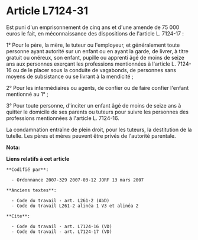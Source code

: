 # Article L7124-31

Est puni d'un emprisonnement de cinq ans et d'une amende de 75 000 euros le fait, en méconnaissance des dispositions de
l'article L. 7124-17 :

1° Pour le père, la mère, le tuteur ou l'employeur, et généralement toute personne ayant autorité sur un enfant ou en ayant
la garde, de livrer, à titre gratuit ou onéreux, son enfant, pupille ou apprenti âgé de moins de seize ans aux personnes
exerçant les professions mentionnées à l'article L. 7124-16 ou de le placer sous la conduite de vagabonds, de personnes sans
moyens de subsistance ou se livrant à la mendicité ;

2° Pour les intermédiaires ou agents, de confier ou de faire confier l'enfant mentionné au 1° ;

3° Pour toute personne, d'inciter un enfant âgé de moins de seize ans à quitter le domicile de ses parents ou tuteurs pour
suivre les personnes des professions mentionnées à l'article L. 7124-16.

La condamnation entraîne de plein droit, pour les tuteurs, la destitution de la tutelle. Les pères et mères peuvent être
privés de l'autorité parentale.

**Nota:**



**Liens relatifs à cet article**

	**Codifié par**:

	  - Ordonnance 2007-329 2007-03-12 JORF 13 mars 2007

	**Anciens textes**:

	  - Code du travail - art. L261-2 (AbD)
	  - Code du travail L261-2 alinéa 1 V3 et alinéa 2

	**Cite**:

	  - Code du travail - art. L7124-16 (VD)
	  - Code du travail - art. L7124-17 (VD)
